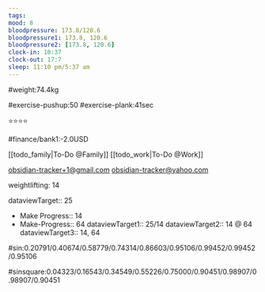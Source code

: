 ```yaml
---
tags: 
mood: 8
bloodpressure: 173.8/120.6
bloodpressure1: 173.8, 120.6
bloodpressure2: [173.8, 120.6]
clock-in: 10:37
clock-out: 17:7
sleep: 11:10 pm/5:37 am
---
```


#weight:74.4kg

#exercise-pushup:50
#exercise-plank:41sec


⭐⭐⭐⭐


#finance/bank1:-2.0USD

[[todo_family|To-Do @Family]]
[[todo_work|To-Do @Work]]

obsidian-tracker+1@gmail.com
obsidian-tracker@yahoo.com

weightlifting: 14

dataviewTarget:: 25
- Make Progress:: 14
- Make-Progress:: 64
dataviewTarget1:: 25/14
dataviewTarget2:: 14 @ 64
dataviewTarget3:: 14, 64

#sin:0.20791/0.40674/0.58779/0.74314/0.86603/0.95106/0.99452/0.99452/0.95106

#sinsquare:0.04323/0.16543/0.34549/0.55226/0.75000/0.90451/0.98907/0.98907/0.90451

